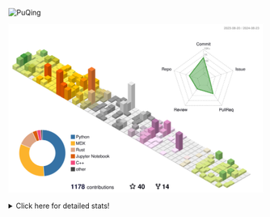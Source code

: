 ![PuQing](https://user-images.githubusercontent.com/27223114/171565019-9a56fae6-b08b-421f-99db-7e830da42371.png)

![](./profile-3d-contrib/profile-season-animate.svg)

<details>
<summary>Click here for detailed stats!</summary>

<!--START_SECTION:waka-->
![Lines of code](https://img.shields.io/badge/From%20Hello%20World%20I%27ve%20Written-1.4%20million%20lines%20of%20code-blue)

**🐱 My GitHub Data** 

> 📦 401.3 kB Used in GitHub's Storage 
 > 
> 🏆 477 Contributions in the Year 2024
 > 
> 🚫 Not Opted to Hire
 > 
> 📜 54 Public Repositories 
 > 
> 🔑 29 Private Repositories 
 > 
**I'm an Early 🐤** 

```text
🌞 Morning                472 commits         ██░░░░░░░░░░░░░░░░░░░░░░░   06.09 % 
🌆 Daytime                3490 commits        ███████████░░░░░░░░░░░░░░   45.03 % 
🌃 Evening                1769 commits        ██████░░░░░░░░░░░░░░░░░░░   22.83 % 
🌙 Night                  2019 commits        ███████░░░░░░░░░░░░░░░░░░   26.05 % 
```


📊 **This Week I Spent My Time On** 

```text
💬 Programming Languages: 
TypeScript               12 hrs 48 mins      ██████████░░░░░░░░░░░░░░░   38.86 % 
Python                   6 hrs 17 mins       █████░░░░░░░░░░░░░░░░░░░░   19.11 % 
Browsing                 5 hrs               ████░░░░░░░░░░░░░░░░░░░░░   15.19 % 
GitHubing                3 hrs 35 mins       ███░░░░░░░░░░░░░░░░░░░░░░   10.90 % 
Searching                1 hr 5 mins         █░░░░░░░░░░░░░░░░░░░░░░░░   03.33 % 

🔥 Editors: 
VS Code                  21 hrs 36 mins      ████████████████░░░░░░░░░   65.61 % 
Chrome                   10 hrs 22 mins      ████████░░░░░░░░░░░░░░░░░   31.48 % 
fish                     57 mins             █░░░░░░░░░░░░░░░░░░░░░░░░   02.90 % 

💻 Operating System: 
Windows                  14 hrs              ███████████░░░░░░░░░░░░░░   42.54 % 
Mac                      11 hrs 25 mins      █████████░░░░░░░░░░░░░░░░   34.71 % 
WSL                      5 hrs 30 mins       ████░░░░░░░░░░░░░░░░░░░░░   16.73 % 
Linux                    1 hr 59 mins        ██░░░░░░░░░░░░░░░░░░░░░░░   06.03 % 
```


<!--END_SECTION:waka-->
</details>
